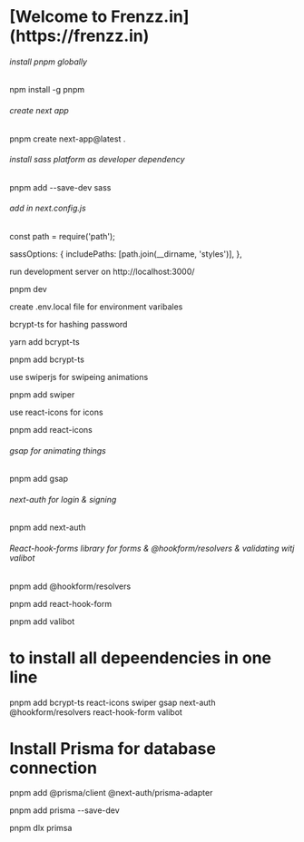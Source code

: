 <h1>[Welcome to Frenzz.in](https://frenzz.in) </h1>

<h6>install pnpm globally</h6>
<p>npm install -g pnpm<p>

<h6>create next app </h6>
<p>pnpm create next-app@latest . </P>

<h6>install sass platform as developer dependency</h6>
<p>pnpm add --save-dev sass</p>

<h6>add in next.config.js</h6>
<p>const path = require('path');</p>
<p>sassOptions: {
  includePaths: [path.join(__dirname, 'styles')],
},
</p>

<p>run development server on http://localhost:3000/</p>
<p>pnpm dev</p>

<p>create .env.local file for environment varibales</p>

<p> bcrypt-ts for hashing password</p>
<p> yarn add bcrypt-ts </p>
<p>pnpm add bcrypt-ts </p>

<p>use swiperjs for swipeing animations</p>
<p>pnpm add swiper</p>

<p>use react-icons for icons</p>
<p>pnpm add react-icons</p>

<h6>gsap for animating things</h6>
<p>pnpm add gsap</P>

<h6> next-auth for login & signing </h6>
<p>pnpm add next-auth</p>

<h6>React-hook-forms library for forms & @hookform/resolvers & validating witj valibot </h6>
<p>pnpm add @hookform/resolvers</p>
<p>pnpm add react-hook-form </p>
<p>pnpm add valibot </p>

<h1>to install all depeendencies in one line</h1>
<p>pnpm add bcrypt-ts react-icons swiper gsap next-auth @hookform/resolvers react-hook-form valibot </p>

<h1>Install Prisma for database connection </h1>
<p>pnpm add @prisma/client @next-auth/prisma-adapter</p>
<p>pnpm add prisma --save-dev</p>
<p>pnpm dlx primsa</p>
